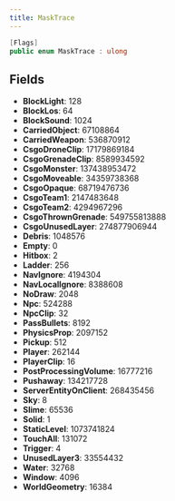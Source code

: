 ```yaml
---
title: MaskTrace
---
```


```csharp
[Flags]
public enum MaskTrace : ulong
```

## Fields

- **BlockLight**: 128
- **BlockLos**: 64
- **BlockSound**: 1024
- **CarriedObject**: 67108864
- **CarriedWeapon**: 536870912
- **CsgoDroneClip**: 17179869184
- **CsgoGrenadeClip**: 8589934592
- **CsgoMonster**: 137438953472
- **CsgoMoveable**: 34359738368
- **CsgoOpaque**: 68719476736
- **CsgoTeam1**: 2147483648
- **CsgoTeam2**: 4294967296
- **CsgoThrownGrenade**: 549755813888
- **CsgoUnusedLayer**: 274877906944
- **Debris**: 1048576
- **Empty**: 0
- **Hitbox**: 2
- **Ladder**: 256
- **NavIgnore**: 4194304
- **NavLocalIgnore**: 8388608
- **NoDraw**: 2048
- **Npc**: 524288
- **NpcClip**: 32
- **PassBullets**: 8192
- **PhysicsProp**: 2097152
- **Pickup**: 512
- **Player**: 262144
- **PlayerClip**: 16
- **PostProcessingVolume**: 16777216
- **Pushaway**: 134217728
- **ServerEntityOnClient**: 268435456
- **Sky**: 8
- **Slime**: 65536
- **Solid**: 1
- **StaticLevel**: 1073741824
- **TouchAll**: 131072
- **Trigger**: 4
- **UnusedLayer3**: 33554432
- **Water**: 32768
- **Window**: 4096
- **WorldGeometry**: 16384

